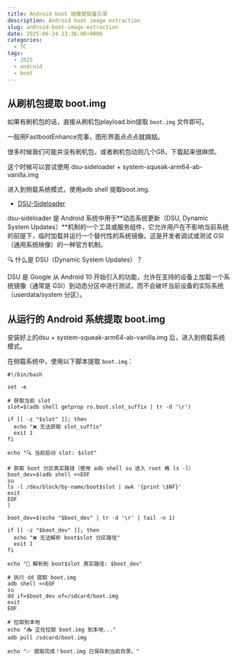 ```yaml
---
title: Android boot 镜像提取备忘录
description: Android boot image extraction
slug: android-boot-image-extraction
date: 2025-06-24 23:36:00+0000
categories:
  - TC
tags:
  - 2025
  - android
  - boot
---
```


## 从刷机包提取 boot.img

如果有刷机包的话，直接从刷机包playload.bin提取 `boot.img` 文件即可。

一般用FastbootEnhance完事，图形界面点点点就搞掂。

很多时候我们可能并没有刷机包，或者刷机包动则几个GB，下载起来很麻烦。

这个时候可以尝试使用 dsu-sideloader +  system-squeak-arm64-ab-vanilla.img 

进入到侧载系统模式，使用adb shell 提取boot.img.

- [DSU-Sideloader](https://github.com/VegaBobo/DSU-Sideloader)

dsu-sideloader 是 Android 系统中用于**动态系统更新（DSU, Dynamic System Updates）**机制的一个工具或服务组件，它允许用户在不影响当前系统的前提下，临时加载并运行一个替代性的系统镜像。这是开发者调试或测试 GSI（通用系统映像）的一种官方机制。

🔍 什么是 DSU（Dynamic System Updates）？

DSU 是 Google 从 Android 10 开始引入的功能，允许在支持的设备上加载一个系统镜像（通常是 GSI）到动态分区中进行测试，而不会破坏当前设备的实际系统（userdata/system 分区）。

## 从运行的 Android 系统提取 boot.img

安装好上的dsu + system-squeak-arm64-ab-vanilla.img 后，进入到侧载系统模式。

在侧载系统中，使用以下脚本提取 `boot.img`：

```shell
#!/bin/bash

set -e

# 获取当前 slot
slot=$(adb shell getprop ro.boot.slot_suffix | tr -d '\r')

if [[ -z "$slot" ]]; then
  echo "❌ 无法获取 slot_suffix"
  exit 1
fi

echo "🔍 当前启动 slot: $slot"

# 获取 boot 分区真实路径（使用 adb shell su 进入 root 再 ls -l）
boot_dev=$(adb shell <<EOF
su
ls -l /dev/block/by-name/boot$slot | awk '{print \$NF}'
exit
EOF
)

boot_dev=$(echo "$boot_dev" | tr -d '\r' | tail -n 1)

if [[ -z "$boot_dev" ]]; then
  echo "❌ 无法解析 boot$slot 分区路径"
  exit 1
fi

echo "📍 解析到 boot$slot 真实路径: $boot_dev"

# 执行 dd 提取 boot.img
adb shell <<EOF
su
dd if=$boot_dev of=/sdcard/boot.img
exit
EOF

# 拉取到本地
echo "📥 正在拉取 boot.img 到本地..."
adb pull /sdcard/boot.img

echo "✅ 提取完成！boot.img 已保存到当前目录。"

```